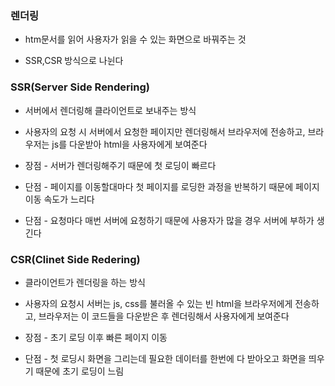### 렌더링

* htm문서를 읽어 사용자가 읽을 수 있는 화면으로 바꿔주는 것 

* SSR,CSR 방식으로 나뉜다

### SSR(Server Side Rendering)

* 서버에서 렌더링해 클라이언트로 보내주는 방식

* 사용자의 요청 시 서버에서 요청한 페이지만 렌더링해서 브라우저에 전송하고, 브라우저는 js를 다운받아 html을 사용자에게 보여준다

* 장점 - 서버가 렌더링해주기 때문에 첫 로딩이 빠르다

* 단점 - 페이지를 이동할대마다 첫 페이지를 로딩한 과정을 반복하기 때문에 페이지 이동 속도가 느리다

* 단점 - 요청마다 매번 서버에 요청하기 때문에 사용자가 많을 경우 서버에 부하가 생긴다

### CSR(Clinet Side Redering)

* 클라이언트가 렌더링을 하는 방식

* 사용자의 요청시 서버는 js, css를 불러올 수 있는 빈 html을 브라우저에게 전송하고, 브라우저는 이 코드들을 다운받은 후 렌더링해서 사용자에게 보여준다

* 장점 - 초기 로딩 이후 빠른 페이지 이동 

* 단점 - 첫 로딩시 화면을 그리는데 필요한 데이터를 한번에 다 받아오고 화면을 띄우기 때문에 초기 로딩이 느림
